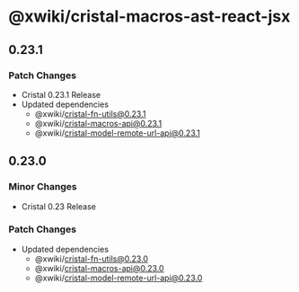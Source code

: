 # @xwiki/cristal-macros-ast-react-jsx

## 0.23.1

### Patch Changes

- Cristal 0.23.1 Release
- Updated dependencies
  - @xwiki/cristal-fn-utils@0.23.1
  - @xwiki/cristal-macros-api@0.23.1
  - @xwiki/cristal-model-remote-url-api@0.23.1

## 0.23.0

### Minor Changes

- Cristal 0.23 Release

### Patch Changes

- Updated dependencies
  - @xwiki/cristal-fn-utils@0.23.0
  - @xwiki/cristal-macros-api@0.23.0
  - @xwiki/cristal-model-remote-url-api@0.23.0
